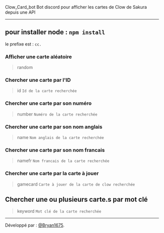  Clow_Card_bot
Bot discord pour afficher les cartes de Clow de Sakura depuis une API

***

## pour installer node : `npm install`

le prefixe est : `cc.`

### Afficher une carte aléatoire
>random

### Chercher une carte par l'ID
>id `Id de la carte recherchée`

### Chercher une carte par son numéro
>number `Numéro de la carte recherchée`

### Chercher une carte par son nom anglais
>name `Nom anglais de la carte recherchée`

### Chercher une carte par son nom francais
>namefr `Nom francais de la carte recherchée`

### Chercher une carte par la carte à jouer
>gamecard `Carte à jouer de la carte de clow recherchée`

## Chercher une ou plusieurs carte.s par mot clé
>keyword `Mot clé de la carte recherchée`

*** 
Développé par : [@Bryan1675](https://github.com/Bryan1675 "Github de Bryan 1675").